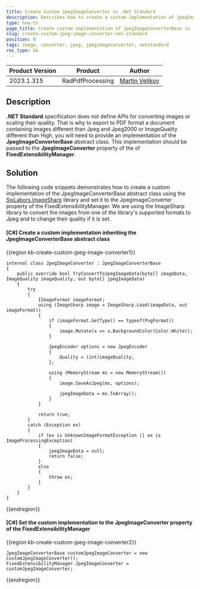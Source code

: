 ```yaml
---
title: Create Custom JpegImageConverter in .Net Standard
description: Describes how to create a custom implementation of JpegImageConverterBase in .Net Standard.
type: how-to
page_title: Create custom implementation of JpegImageConverterBase in .Net Standard
slug: create-custom-jpeg-image-converter-net-standard
position: 0
tags: image, converter, jpeg, jpegimageconverter, netstandard
res_type: kb
---
```


<table>
<thead>
	<tr>
		<th>Product Version</th>
		<th>Product</th>
		<th>Author</th>
	</tr>
</thead>
<tbody>
	<tr>
		<td>2023.1.315</td>
		<td>RadPdfProcessing</td>
		<td><a href="https://www.telerik.com/blogs/author/martin-velikov">Martin Velikov</a></td>
	</tr>
</tbody>
</table>

## Description

**.NET Standard** specification does not define APIs for converting images or scaling their quality. That is why to export to PDF format a document containing images different than Jpeg and Jpeg2000 or ImageQuality different than High, you will need to provide an implementation of the **JpegImageConverterBase** abstract class. This implementation should be passed to the **JpegImageConverter** property of the of **FixedExtensibilityManager**.

## Solution

The following code snippets demonstrates how to create a custom implementation of the JpegImageConverterBase abstract class using the [SixLabors.ImageSharp](https://github.com/SixLabors/ImageSharp) library and set it to the JpegImageConverter property of the FixedExtensibilityManager. We are using the ImageSharp library to convert the images from one of the library's supported formats to Jpeg and to change their quality if it is set.

#### __[C#] Create a custom implementation inheriting the JpegImageConverterBase abstract class__

{{region kb-create-custom-jpeg-image-converter1}}

	internal class JpegImageConverter : JpegImageConverterBase
    {
        public override bool TryConvertToJpegImageData(byte[] imageData, ImageQuality imageQuality, out byte[] jpegImageData)
        {
            try
            {
                IImageFormat imageFormat;
                using (ImageSharp image = ImageSharp.Load(imageData, out imageFormat))
                {
                    if (imageFormat.GetType() == typeof(PngFormat))
                    {
                        image.Mutate(x => x.BackgroundColor(Color.White));
                    }

                    JpegEncoder options = new JpegEncoder
                    {
                        Quality = (int)imageQuality,
                    };

                    using (MemoryStream ms = new MemoryStream())
                    {
                        image.SaveAsJpeg(ms, options);

                        jpegImageData = ms.ToArray();
                    }
                }

                return true;
            }
            catch (Exception ex)
            {
                if (ex is UnknownImageFormatException || ex is ImageProcessingException)
                {
                    jpegImageData = null;
                    return false;
                }
                else
                {
                    throw ex;
                }
            }
        }
    }
 
{{endregion}}

#### __[C#] Set the custom implementation to the JpegImageConverter property of the FixedExtensibilityManager__

{{region kb-create-custom-jpeg-image-converter2}}

	JpegImageConverterBase customJpegImageConverter = new CustomJpegImageConverter(); 
	FixedExtensibilityManager.JpegImageConverter = customJpegImageConverter; 
{{endregion}}
